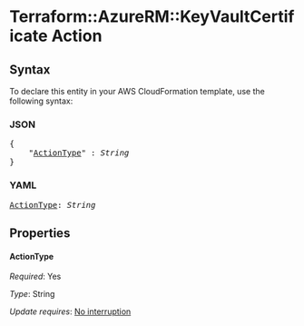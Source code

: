# Terraform::AzureRM::KeyVaultCertificate Action

## Syntax

To declare this entity in your AWS CloudFormation template, use the following syntax:

### JSON

<pre>
{
    "<a href="#actiontype" title="ActionType">ActionType</a>" : <i>String</i>
}
</pre>

### YAML

<pre>
<a href="#actiontype" title="ActionType">ActionType</a>: <i>String</i>
</pre>

## Properties

#### ActionType

_Required_: Yes

_Type_: String

_Update requires_: [No interruption](https://docs.aws.amazon.com/AWSCloudFormation/latest/UserGuide/using-cfn-updating-stacks-update-behaviors.html#update-no-interrupt)

